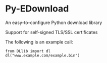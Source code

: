# Py-EDownload
An easy-to-configure Python download library

Support for self-signed TLS/SSL certificates

The following is an example call:
```
from DLlib import dl
dl("www.example.com/example.bin")
```

